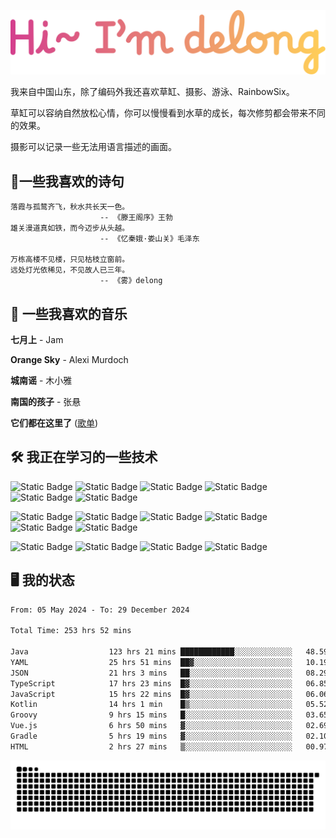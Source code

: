 ![hi](hi.svg)

我来自中国山东，除了编码外我还喜欢草缸、摄影、游泳、RainbowSix。

草缸可以容纳自然放松心情，你可以慢慢看到水草的成长，每次修剪都会带来不同的效果。

摄影可以记录一些无法用语言描述的画面。

## 📖一些我喜欢的诗句

```text
落霞与孤鹜齐飞，秋水共长天一色。
					-- 《滕王阁序》王勃
雄关漫道真如铁，而今迈步从头越。
					-- 《忆秦娥·娄山关》毛泽东
					
万栋高楼不见楼，只见枯枝立窗前。
远处灯光依稀见，不见故人已三年。
					-- 《雾》delong
```

## 🎵 一些我喜欢的音乐

**七月上** - Jam

**Orange Sky** - Alexi Murdoch

**城南谣** - 木小雅

**南国的孩子** - 张悬

**它们都在这里了**
([歌单](https://y.music.163.com/m/playlist?app_version=8.9.90&id=2086393068&userid=1360983921&dlt=0846&creatorId=1360983921))

## 🛠️ 我正在学习的一些技术

![Static Badge](https://img.shields.io/badge/spring-black?logo=spring)
![Static Badge](https://img.shields.io/badge/springboot-black?logo=springboot)
![Static Badge](https://img.shields.io/badge/gradle-black?logo=gradle)
![Static Badge](https://img.shields.io/badge/maven-black?logo=apachemaven)
![Static Badge](https://img.shields.io/badge/linux-black?logo=linux)
![Static Badge](https://img.shields.io/badge/mysql-black?logo=mysql)

![Static Badge](https://img.shields.io/badge/docker-black?logo=docker)
![Static Badge](https://img.shields.io/badge/redis-black?logo=redis)
![Static Badge](https://img.shields.io/badge/git-black?logo=git)
![Static Badge](https://img.shields.io/badge/github-black?logo=github)
![Static Badge](https://img.shields.io/badge/vue-black?logo=vuedotjs)
![Static Badge](https://img.shields.io/badge/typescript-black?logo=typescript)

![Static Badge](https://img.shields.io/badge/npm-black?logo=npm)
![Static Badge](https://img.shields.io/badge/pnpm-black?logo=pnpm)
![Static Badge](https://img.shields.io/badge/vite-black?logo=vite)
![Static Badge](https://img.shields.io/badge/antdesign-black?logo=antdesign)

## 🖥️ 我的状态

<!--START_SECTION:waka-->

```txt
From: 05 May 2024 - To: 29 December 2024

Total Time: 253 hrs 52 mins

Java                  123 hrs 21 mins ████████████░░░░░░░░░░░░░   48.59 %
YAML                  25 hrs 51 mins  ██▓░░░░░░░░░░░░░░░░░░░░░░   10.19 %
JSON                  21 hrs 3 mins   ██░░░░░░░░░░░░░░░░░░░░░░░   08.29 %
TypeScript            17 hrs 23 mins  █▓░░░░░░░░░░░░░░░░░░░░░░░   06.85 %
JavaScript            15 hrs 22 mins  █▓░░░░░░░░░░░░░░░░░░░░░░░   06.06 %
Kotlin                14 hrs 1 min    █▒░░░░░░░░░░░░░░░░░░░░░░░   05.52 %
Groovy                9 hrs 15 mins   █░░░░░░░░░░░░░░░░░░░░░░░░   03.65 %
Vue.js                6 hrs 50 mins   ▓░░░░░░░░░░░░░░░░░░░░░░░░   02.69 %
Gradle                5 hrs 19 mins   ▓░░░░░░░░░░░░░░░░░░░░░░░░   02.10 %
HTML                  2 hrs 27 mins   ▒░░░░░░░░░░░░░░░░░░░░░░░░   00.97 %
```

<!--END_SECTION:waka-->

<picture>
  <source media="(prefers-color-scheme: dark)" srcset="https://raw.githubusercontent.com/Contour-D/Contour-D/output/github-snake-dark.svg" />
  <source media="(prefers-color-scheme: light)" srcset="https://raw.githubusercontent.com/Contour-D/Contour-D/output/github-snake.svg" />
  <img alt="github-snake" src="https://raw.githubusercontent.com/Contour-D/Contour-D/output/github-snake.svg" />
</picture>